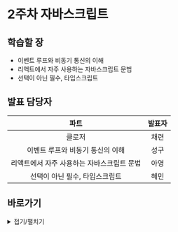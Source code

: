 # 2주차 자바스크립트

## 학습할 장
- 이벤트 루프와 비동기 통신의 이해
- 리액트에서 자주 사용하는 자바스크립트 문법
- 선택이 아닌 필수, 타입스크립트


## 발표 담당자
|파트|발표자|
|:---:|:---:|
|클로저|채련|
|이벤트 루프와 비동기 통신의 이해|성구|
|리액트에서 자주 사용하는 자바스크립트 문법|아영|
|선택이 아닌 필수, 타입스크립트|혜민|



## 바로가기

<details markdown = "1">
<summary>접기/펼치기</summary>

[📗 채련's Note](학습%20내용/채련.md)

[📘 혜민's Note](학습%20내용/혜민.md)

[📙 성구's Note](학습%20내용/성구.md)

[📕 아영's Note](학습%20내용/아영.md)

</details>

